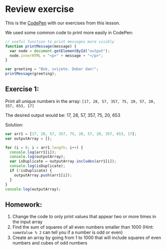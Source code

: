 # Review exercise

This is the [CodePen](https://codepen.io/metakermit/pen/RwRGLxQ) with our exercises from this lesson.

We used some common code to print more easily in CodePen:

```js
// useful function to print messages more visibly
function printMessage(message) {
  var node = document.getElementById("output");
  node.innerHTML = "<p>" + message + "</p>";
}

var greeting = "Bok, svijete. Dobar dan!";
printMessage(greeting);
```

## Exercise 1:

Print all unique numbers in the array: `[17, 28, 57, 357, 75, 20, 57, 20, 357, 653, 17]`

The desired output would be: 17, 28, 57, 357, 75, 20, 653

Solution:

```js
var arr1 = [17, 28, 57, 357, 75, 20, 57, 20, 357, 653, 17];
var outputArray = [];

for (i = 0; i < arr1.length; i++) {
  console.log(arr1[i]);
  console.log(outputArray);
  var isDuplicate = outputArray.includes(arr1[i]);
  console.log(isDuplicate);
  if (!isDuplicate) {
    outputArray.push(arr1[i]);
  }
}
console.log(outputArray);
```

## Homework:

1. Change the code to only print values that appear two or more times in the input array
2. Find the sum of squares of all even numbers smaller than 1000  (Hint: `someValue % 2` can tell you if a number is odd or even)
3. Create an array by going from 1 to 1000 that will include squares of even numbers and cubes of odd numbers
